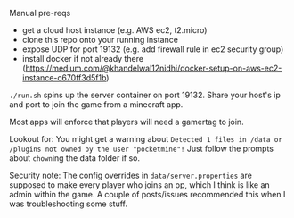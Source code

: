 Manual pre-reqs

- get a cloud host instance (e.g. AWS ec2, t2.micro)
- clone this repo onto your running instance
- expose UDP for port 19132 (e.g. add firewall rule in ec2 security group)
- install docker if not already there (https://medium.com/@khandelwal12nidhi/docker-setup-on-aws-ec2-instance-c670ff3d5f1b)

`./run.sh` spins up the server container on port 19132.
Share your host's ip and port to join the game from a minecraft app.

Most apps will enforce that players will need a gamertag to join.  

Lookout for:
You might get a warning about `Detected 1 files in /data or /plugins not owned by the user "pocketmine"!`
Just follow the prompts about `chown`ing the data folder if so.

Security note:
The config overrides in `data/server.properties` are supposed to make every player who joins an op, 
which I think is like an admin within the game.  A couple of posts/issues recommended this when I was
troubleshooting some stuff.
